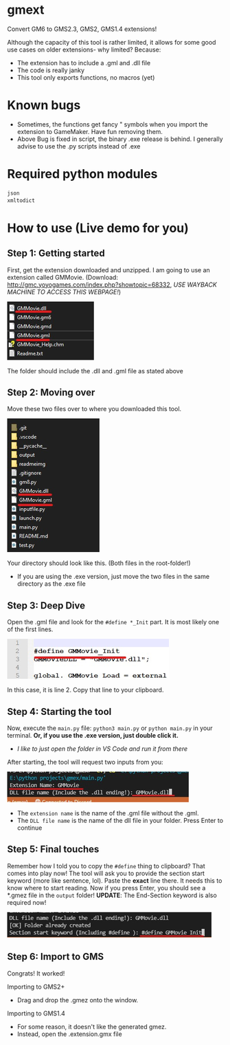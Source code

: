 # gmext
Convert GM6 to GMS2.3, GMS2, GMS1.4 extensions!

Although the capacity of this tool is rather limited, it allows for some good use cases on older extensions- why limited?
Because:

 - The extension has to include a .gml and .dll file
 - The code is really janky
 - This tool only exports functions, no macros (yet)
# Known bugs
- Sometimes, the functions get fancy " symbols when you import the extension to GameMaker. Have fun removing them.
- Above Bug is fixed in script, the binary .exe release is behind. I generally advise to use the .py scripts instead of .exe
# Required python modules
```python
json
xmltodict
```

 # How to use (Live demo for you)
##  Step 1: Getting started
 First, get the extension downloaded and unzipped. I am going to use an extension called GMMovie. 
 (Download: http://gmc.yoyogames.com/index.php?showtopic=68332, *USE WAYBACK MACHINE TO ACCESS THIS WEBPAGE!*)
 
 ![enter image description here](https://raw.githubusercontent.com/sam-k0/gmext/master/readmeimg/image1.jpg?token=GHSAT0AAAAAABKIPFIWZ6SI7LG5GKUCVYJQYRPJOBQ)
 
 
 The folder should include the .dll and .gml file as stated above
 ## Step 2: Moving over
 Move these two files over to where you downloaded this tool.
 
 
 ![enter image description here](https://raw.githubusercontent.com/sam-k0/gmext/master/readmeimg/image2.jpg?token=GHSAT0AAAAAABKIPFIX4NDUVZI7ABCLWG4EYRPJOOQ)
 
 Your directory should look like this. (Both files in the root-folder!)
 - If you are using the .exe version, just move the two files in the same directory as the .exe file
 ## Step 3: Deep Dive
 Open the .gml file and look for the `#define *_Init` part. It is most likely one of the first lines.
 
 ![enter image description here](https://raw.githubusercontent.com/sam-k0/gmext/master/readmeimg/image3.jpg?token=GHSAT0AAAAAABKIPFIWGJDDGOJXGOYIBAM2YRPJS6Q)
 
 In this case, it is line 2. Copy that line to your clipboard.
 ## Step 4: Starting the tool
 Now, execute the `main.py` file: `python3 main.py` or `python main.py` in your terminal.
 **Or, if you use the .exe version, just double click it.**
 - *I like to just open the folder in VS Code and run it from there*
 
After starting, the tool will request two inputs from you:
 
 ![enter image description here](https://raw.githubusercontent.com/sam-k0/gmext/master/readmeimg/image4.jpg?token=GHSAT0AAAAAABKIPFIXR35SOZ2UBR5PIND2YRPJWUA)
 
 - The `extension name` is the name of the .gml file without the .gml.
 - The `DLL file name` is the name of the dll file in your folder. 
 Press Enter to continue
 ## Step 5: Final touches
 Remember how I told you to copy the `#define` thing to clipboard?
 That comes into play now!
 The tool will ask you to provide the section start keyword (more like sentence, lol).
 Paste the **exact** line there. It needs this to know where to start reading.
 Now if you press Enter, you should see a *.gmez file in the `output` folder!
 **UPDATE**: The End-Section keyword is also required now!
 
 ![enter image description here](https://raw.githubusercontent.com/sam-k0/gmext/master/readmeimg/image5.jpg?token=GHSAT0AAAAAABKIPFIWCRNNQTBKXMM6ICA4YRPJ23Q)

## Step 6: Import to GMS
  Congrats! It worked!

Importing to GMS2+
- Drag and drop the .gmez onto the window.

Importing to GMS1.4
- For some reason, it doesn't like the generated gmez.
- Instead, open the .extension.gmx file
